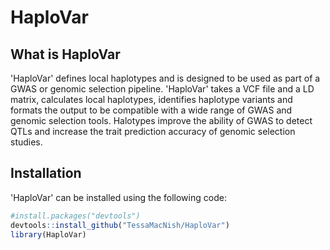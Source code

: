 # HaploVar

## What is HaploVar

'HaploVar' defines local haplotypes and is designed to be used as part of a GWAS or genomic selection pipeline. 'HaploVar' takes a VCF file and a LD matrix, calculates local haplotypes, identifies haplotype variants and formats the output to be compatible with a wide range of GWAS and genomic selection tools. Halotypes improve the ability of GWAS to detect QTLs and increase the trait prediction accuracy of genomic selection studies. 

## Installation

'HaploVar' can be installed using the following code:

``` r
#install.packages("devtools")
devtools::install_github("TessaMacNish/HaploVar")
library(HaploVar)
```
